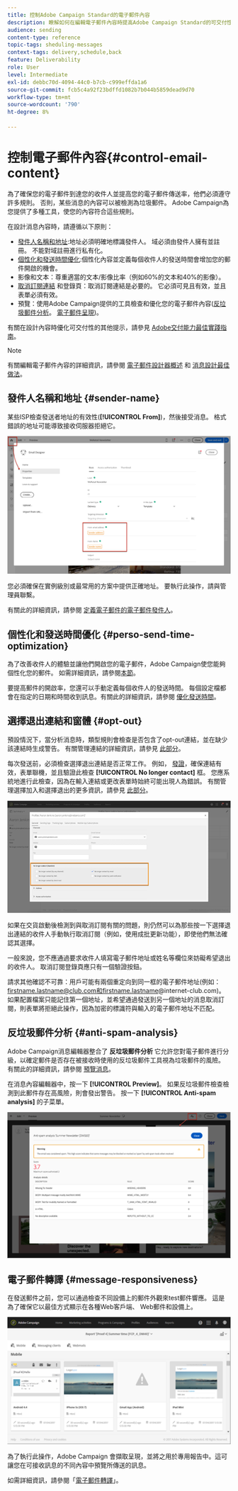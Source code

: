 ```yaml
---
title: 控制Adobe Campaign Standard的電子郵件內容
description: 瞭解如何在編輯電子郵件內容時提高Adobe Campaign Standard的可交付性。
audience: sending
content-type: reference
topic-tags: sheduling-messages
context-tags: delivery,schedule,back
feature: Deliverability
role: User
level: Intermediate
exl-id: debbc70d-4094-44c0-b7cb-c999effda1a6
source-git-commit: fcb5c4a92f23bdffd1082b7b044b5859dead9d70
workflow-type: tm+mt
source-wordcount: '790'
ht-degree: 8%

---
```


# 控制電子郵件內容{#control-email-content}

<!--TO KEEP because specific to Campaign-->

為了確保您的電子郵件到達您的收件人並提高您的電子郵件傳送率，他們必須遵守許多規則。 否則，某些消息的內容可以被檢測為垃圾郵件。 Adobe Campaign為您提供了多種工具，使您的內容符合這些規則。

在設計消息內容時，請遵循以下原則：

* [發件人名稱和地址](#sender-name):地址必須明確地標識發件人。 域必須由發件人擁有並註冊。 不能對域註冊進行私有化。
   <!--**Subject**: Avoid excessive capitalization and punctuation, and words that are frequently used by spammers ("Win", "Free", etc.).-->
* [個性化和發送時間優化](#perso-send-time-optimization):個性化內容並定義每個收件人的發送時間會增加您的郵件開啟的機會。
* 影像和文本：尊重適當的文本/影像比率（例如60%的文本和40%的影像）。
* [取消訂閱連結](#opt-out) 和登錄頁：取消訂閱連結是必要的。 它必須可見且有效，並且表單必須有效。
* 預覽：使用Adobe Campaign提供的工具檢查和優化您的電子郵件內容([反垃圾郵件分析](#anti-spam-analysis)。 [電子郵件呈現](#message-responsiveness))。

有關在設計內容時優化可交付性的其他提示，請參見 [Adobe交付能力最佳實踐指南](https://experienceleague.adobe.com/docs/deliverability-learn/deliverability-best-practice-guide/content-best-practices-for-optimal-delivery.html)。

>[!NOTE]
>
>有關編輯電子郵件內容的詳細資訊，請參閱 [電子郵件設計器概述](../../designing/using/designing-content-in-adobe-campaign.md) 和 [消息設計最佳做法](../../designing/using/designing-content-in-adobe-campaign.md#content-design-best-practices)。

## 發件人名稱和地址 {#sender-name}

某些ISP檢查發送者地址的有效性(**[!UICONTROL From]**)，然後接受消息。 格式錯誤的地址可能導致接收伺服器拒絕它。

![](assets/delivery_content_edition16.png)

您必須確保在實例級別或最常用的方案中提供正確地址。 要執行此操作，請與管理員聯繫。

有關此的詳細資訊，請參閱 [定義電子郵件的電子郵件發件人](../../designing/using/subject-line.md#email-sender)。

## 個性化和發送時間優化 {#perso-send-time-optimization}

為了改善收件人的體驗並讓他們開啟您的電子郵件，Adobe Campaign使您能夠個性化您的郵件。 如需詳細資訊，請參閱[本節](../../designing/using/personalization.md)。

要提高郵件的開啟率，您還可以手動定義每個收件人的發送時間。 每個設定檔都會在指定的日期和時間收到訊息。有關此的詳細資訊，請參閱 [優化發送時間](../../sending/using/optimizing-the-sending-time.md)。

## 選擇退出連結和窗體 {#opt-out}

預設情況下，當分析消息時，類型規則會檢查是否包含了opt-out連結，並在缺少該連結時生成警告。 有關管理連結的詳細資訊，請參見 [此部分](../../designing/using/links.md)。

每次發送前，必須檢查選擇退出連結是否正常工作。 例如， [發證](../../sending/using/sending-proofs.md)，確保連結有效，表單聯機，並且驗證此檢查 **[!UICONTROL No longer contact]** 框。 您應系統地進行此檢查，因為在輸入連結或更改表單時始終可能出現人為錯誤。 有關管理選擇加入和選擇退出的更多資訊，請參見 [此部分](../../audiences/using/managing-opt-in-and-opt-out-in-campaign.md)。

![](assets/optin_landingpage_3.png)

如果在交貨啟動後檢測到與取消訂閱有關的問題，則仍然可以為那些按一下選擇退出連結的收件人手動執行取消訂閱（例如，使用成批更新功能），即使他們無法確認其選擇。

一般來說，您不應通過要求收件人填寫電子郵件地址或姓名等欄位來妨礙希望退出的收件人。 取消訂閱登錄頁應只有一個驗證按鈕。

請求其他確認不可靠：用戶可能有兩個重定向到同一框的電子郵件地址(例如：firstname.lastname@club.com和firstname.lastname@internet-club.com)。 如果配置檔案只能記住第一個地址，並希望通過發送到另一個地址的消息取消訂閱，則表單將拒絕此操作，因為加密的標識符與輸入的電子郵件地址不匹配。

## 反垃圾郵件分析 {#anti-spam-analysis}

Adobe Campaign消息編輯器整合了 **反垃圾郵件分析** 它允許您對電子郵件進行分級，以確定郵件是否存在被接收時使用的反垃圾郵件工具視為垃圾郵件的風險。 有關此的詳細資訊，請參閱 [預覽消息](../../sending/using/previewing-messages.md)。

在消息內容編輯器中，按一下 **[!UICONTROL Preview]**。 如果反垃圾郵件檢查檢測到此郵件存在高風險，則會發出警告。 按一下 **[!UICONTROL Anti-spam analysis]** 的子菜單。

![](assets/sending_anti-spam_analysis.png)

## 電子郵件轉譯 {#message-responsiveness}

在發送郵件之前，您可以通過檢查不同設備上的郵件外觀來test郵件響應。 這是為了確保它以最佳方式顯示在各種Web客戶端、 Web郵件和設備上。

![](assets/inbox_rendering_report_3.png)

為了執行此操作，Adobe Campaign 會擷取呈現，並將之用於專用報告中。這可讓您在可接收訊息的不同內容中預覽所傳送的訊息。

如需詳細資訊，請參閱「[電子郵件轉譯](../../sending/using/email-rendering.md)」。

